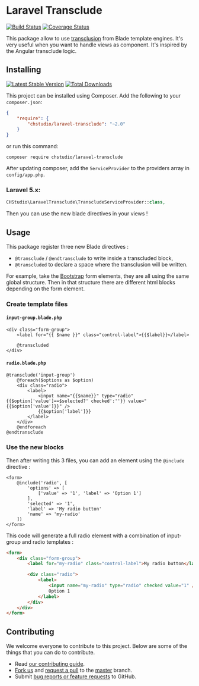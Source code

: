 # Laravel Transclude

[![Build Status](https://travis-ci.org/CHStudio/laravel-transclude.svg?branch=master)](https://travis-ci.org/CHStudio/laravel-transclude)
[![Coverage Status](https://coveralls.io/repos/github/CHStudio/laravel-transclude/badge.svg?branch=master)](https://coveralls.io/github/CHStudio/laravel-transclude?branch=master)

This package allow to use [transclusion](https://en.wikipedia.org/wiki/Transclusion) from Blade template engines.
It's very useful when you want to handle views as component. It's inspired by the Angular transclude logic.

Installing
----------
[![Latest Stable Version](https://img.shields.io/packagist/v/chstudio/laravel-transclude.svg)](https://packagist.org/packages/chstudio/laravel-transclude)
[![Total Downloads](https://img.shields.io/packagist/dm/chstudio/laravel-transclude.svg)](https://packagist.org/packages/chstudio/laravel-transclude)

This project can be installed using Composer. Add the following to your `composer.json`:

```JSON
{
    "require": {
        "chstudio/laravel-transclude": "~2.0"
    }
}
```

or run this command:

```Shell
composer require chstudio/laravel-transclude
```

After updating composer, add the `ServiceProvider` to the providers array in `config/app.php`.

### Laravel 5.x:

```php
CHStudio\LaravelTransclude\TranscludeServiceProvider::class,
```

Then you can use the new blade directives in your views !

Usage
-----

This package register three new Blade directives :

* `@transclude` / `@endtransclude` to write inside a transcluded block,
* `@transcluded` to declare a space where the transclusion will be written.

For example, take the [Bootstrap](http://getbootstrap.com/) form elements, they are all using the same global
structure. Then in that structure there are different html blocks depending on the form element.

### Create template files

#### `input-group.blade.php`

```twig
<div class="form-group">
    <label for="{{ $name }}" class="control-label">{{$label}}</label>

    @transcluded
</div>
```

#### `radio.blade.php`

```twig
@transclude('input-group')
    @foreach($options as $option)
    <div class="radio">
        <label>
            <input name="{{$name}}" type="radio" {{$option['value']==$selected?' checked':''}} value="{{$option['value']}}" />
            {{$option['label']}}
        </label>
    </div>
    @endforeach
@endtransclude
```

### Use the new blocks

Then after writing this 3 files, you can add an element using the `@include` directive :

```twig
<form>
    @include('radio', [
        'options' => [
            ['value' => '1', 'label' => 'Option 1']
        ],
        'selected' => '1',
        'label' => 'My radio button'
        'name' => 'my-radio'
    ])
</form>
```

This code will generate a full radio element with a combination of input-group and radio templates :

```html
<form>
    <div class="form-group">
        <label for="my-radio" class="control-label">My radio button</label>

        <div class="radio">
            <label>
                <input name="my-radio" type="radio" checked value="1" />
                Option 1
            </label>
        </div>
    </div>
</form>
```

## Contributing

We welcome everyone to contribute to this project. Below are some of the things that you can do to contribute.

- Read [our contributing guide](CONTRIBUTING.md).
- [Fork us](https://github.com/chstudio/laravel-transclude/fork) and [request a pull](https://github.com/chstudio/laravel-transclude/pulls) to the [master](https://github.com/chstudio/laravel-transclude/tree/master) branch.
- Submit [bug reports or feature requests](https://github.com/chstudio/laravel-transclude/issues) to GitHub.
